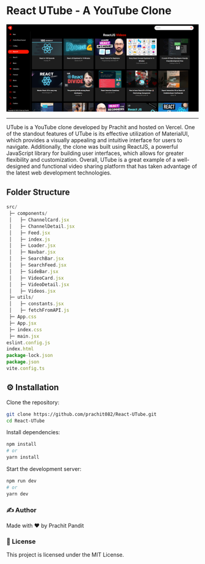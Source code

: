 # React UTube - A YouTube Clone

![image](Image.png)

---

UTube is a YouTube clone developed by Prachit and hosted on Vercel. One of the standout features of UTube is its effective utilization of MaterialUI, which provides a visually appealing and intuitive interface for users to navigate. Additionally, the clone was built using ReactJS, a powerful JavaScript library for building user interfaces, which allows for greater flexibility and customization. Overall, UTube is a great example of a well-designed and functional video sharing platform that has taken advantage of the latest web development technologies.

## Folder Structure

```js
src/
 ├─ components/
 │   ├─ ChannelCard.jsx
 │   ├─ ChannelDetail.jsx
 │   ├─ Feed.jsx
 │   ├─ index.js
 │   ├─ Loader.jsx
 │   ├─ Navbar.jsx
 │   ├─ SearchBar.jsx
 │   ├─ SearchFeed.jsx
 │   ├─ SideBar.jsx
 │   ├─ VideoCard.jsx
 │   ├─ VideoDetail.jsx
 │   ├─ Videos.jsx
 ├─ utils/
 │   ├─ constants.jsx
 │   ├─ fetchFromAPI.js
 ├─ App.css
 ├─ App.jsx
 ├─ index.css
 ├─ main.jsx
eslint.config.js
index.html
package-lock.json
package.json
vite.config.ts
```
## ⚙️ Installation

Clone the repository:

```bash
git clone https://github.com/prachit082/React-UTube.git
cd React-UTube
```
Install dependencies:

```bash
npm install
# or
yarn install
```
Start the development server:
```bash
npm run dev
# or
yarn dev
```
### ✍️ Author
Made with ❤️ by Prachit Pandit

### 📜 License
This project is licensed under the MIT License.

